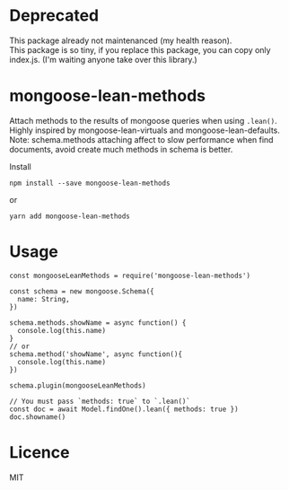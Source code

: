 # Deprecated
This package already not maintenanced (my health reason).  
This package is so tiny, if you replace this package, you can copy only index.js.
(I'm waiting anyone take over this library.)  

# mongoose-lean-methods

Attach methods to the results of mongoose queries when using `.lean()`. Highly inspired by mongoose-lean-virtuals and mongoose-lean-defaults.  
Note: schema.methods attaching affect to slow performance when find documents, avoid create much methods in schema is better.

Install

```
npm install --save mongoose-lean-methods
```

or

```
yarn add mongoose-lean-methods
```

# Usage

```
const mongooseLeanMethods = require('mongoose-lean-methods')

const schema = new mongoose.Schema({
  name: String,
})

schema.methods.showName = async function() {
  console.log(this.name)
}
// or
schema.method('showName', async function(){
  console.log(this.name)
})

schema.plugin(mongooseLeanMethods)

// You must pass `methods: true` to `.lean()`
const doc = await Model.findOne().lean({ methods: true })
doc.showname()
```

# Licence
MIT
